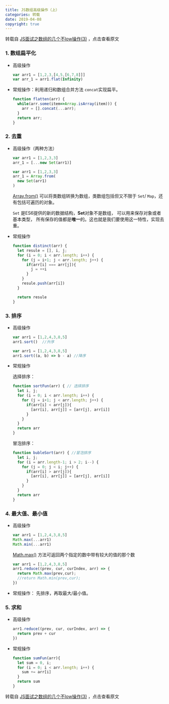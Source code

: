 ```yaml
---
title: JS数组高级操作（上）
categories: 转载
date: 2019-04-08
copyright: true
---
```




转载自 [JS面试之数组的几个不low操作(3)](https://segmentfault.com/a/1190000018549643) ，点击查看原文

### 1. 数组扁平化

- 高级操作

  ```js
  var arr1 = [1,2,3,[4,5,[6,7,8]]]
  var arr_1 = arr1.flat(Infinity)
  ```

- 常规操作：利用递归和数组合并方法 `concat`实现扁平。

  ```js
  function flatten(arr) {
    while(arr.some(item=>Array.isArray(item))) {
      arr = [].concat(...arr);
    }
    return arr;
  }
  ```

### 2. 去重

- 高级操作（两种方法）

  ```js
  var arr1 = [1,2,3,3]
  arr_1 = [...new Set(arr1)]
  ```

  ```js
  var arr1 = [1,2,3,3]
  arr_1 = Array.from(
    new Set(arr1)
  )
  ```

  [Array.from()](https://developer.mozilla.org/en-US/docs/Web/JavaScript/Reference/Global_Objects/Array/from) 可以将类数组转换为数组，类数组包括但又不限于 `Set`/ `Map`，还有包括可遍历的对象。

  `Set` 是ES6提供的新的数据结构，**Set**对象不是数组， 可以用来保存对象或者基本类型， 所有保存的值都是**唯一**的。这也就是我们要使用这一特性，实现去重。

- 常规操作

  ```js
  function distinct(arr) {
    let resule = [], i, j;
    for (i = 0; i < arr.length; i++) {
      for (j = i+1; j < arr.length; j++) {
        if(arr[i] === arr[j]){
          j = ++i
        }
      }
      resule.push(arr[i])
    }
  
    return resule
  }
  ```

### 3. 排序

- 高级操作

  ```js
  var arr1 = [1,2,4,3,8,5]
  arr1.sort()  //升序
  ```

  ```js
  var arr1 = [1,2,4,3,8,5]
  arr1.sort((a, b) => b - a) //降序
  ```

- 常规操作

  选择排序：

  ```js
  function sortFun(arr) { // 选择排序
    let i, j;
    for (i = 0; i < arr.length; i++) {
      for (j = i+1; j < arr.length; j++) {
        if(arr[i] < arr[j]){
          [arr[i], arr[j]] = [arr[j], arr[i]]
        }
      } 
    }
    return arr
  }
  ```

  冒泡排序：

  ```js
  function bubleSort(arr) { //冒泡排序
    let i, j;
    for (i = arr.length-1; i > 2; i--) {
      for (j = 0; j < i; j++) {
        if(arr[i] > arr[j]){
          [arr[i], arr[j]] = [arr[j], arr[i]]
        }
      }
    }
    return arr
  }
  ```

### 4. 最大值、最小值

- 高级操作

  ```js
  var arr1 = [1,2,4,3,8,5]
  Math.max(...arr1)
  Math.min(...arr1)
  ```

  [Math.max()](http://www.w3school.com.cn/jsref/jsref_max.asp) 方法可返回两个指定的数中带有较大的值的那个数

  ```js
  var arr1 = [1,2,4,3,8,5]
  arr1.reduce((prev, cur, curIndex, arr) => {
    return Math.max(prev,cur);
    //return Math.min(prev,cur);
  })
  ```

- 常规操作： 先排序，再取最大/最小值。

### 5. 求和

- 高级操作

  ```js
  arr1.reduce((prev, cur, curIndex, arr) => {
    return prev + cur
  })
  ```

- 常规操作

  ```js
  function sumFun(arr){
    let sum = 0, i;
    for (i = 0; i < arr.length; i++) {
      sum += arr[i]
    }
    return sum
  }
  ```

转载自 [JS面试之数组的几个不low操作(3)](https://segmentfault.com/a/1190000018549643) ，点击查看原文